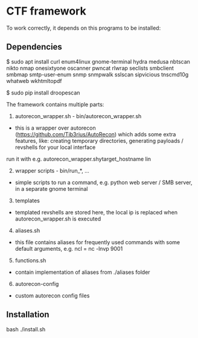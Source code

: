 # CTF framework

To work correctly, it depends on this programs to be installed:

## Dependencies
   $ sudo apt install curl enum4linux gnome-terminal hydra medusa nbtscan nikto nmap onesixtyone oscanner pwncat rlwrap seclists smbclient smbmap smtp-user-enum snmp snmpwalk sslscan sipvicious tnscmd10g whatweb wkhtmltopdf

   $ sudo pip install droopescan

The framework contains multiple parts:

1. autorecon_wrapper.sh - bin/autorecon_wrapper.sh
- this is a wrapper over autorecon (https://github.com/Tib3rius/AutoRecon) which adds some extra features, like: creating temporary directories, generating payloads / revshells for your local interface

run it with e.g.
    autorecon_wrapper.shytarget_hostname lin

2. wrapper scripts - bin/run_*, ...
- simple scripts to run a command, e.g. python web server / SMB server, in a separate gnome terminal

3. templates
- templated revshells are stored here, the local ip is replaced when autorecon_wrapper.sh is executed

4. aliases.sh
- this file contains aliases for frequently used commands with some default arguments, e.g.
ncl     =   nc -lnvp 9001


5. functions.sh
- contain implementation of aliases from ./aliases folder

6. autorecon-config
- custom autorecon config files

## Installation
bash ./install.sh

